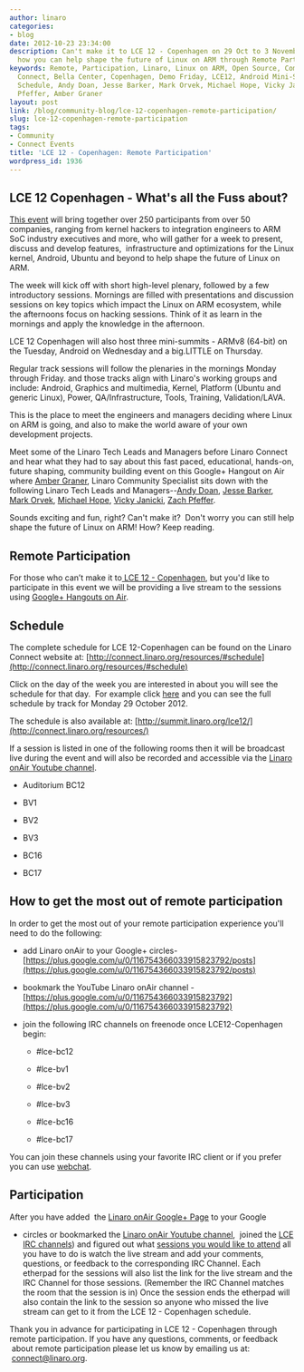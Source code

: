 ```yaml
---
author: linaro
categories:
- blog
date: 2012-10-23 23:34:00
description: Can't make it to LCE 12 - Copenhagen on 29 Oct to 3 November; find out
  how you can help shape the future of Linux on ARM through Remote Participation.
keywords: Remote, Participation, Linaro, Linux on ARM, Open Source, Community, Linaro
  Connect, Bella Center, Copenhagen, Demo Friday, LCE12, Android Mini-Summit, Mini-Summit,
  Schedule, Andy Doan, Jesse Barker, Mark Orvek, Michael Hope, Vicky Janicki, Zach
  Pfeffer, Amber Graner
layout: post
link: /blog/community-blog/lce-12-copenhagen-remote-participation/
slug: lce-12-copenhagen-remote-participation
tags:
- Community
- Connect Events
title: 'LCE 12 - Copenhagen: Remote Participation'
wordpress_id: 1936
---
```


## LCE 12 Copenhagen - What's all the Fuss about?


[This event](http://connect.linaro.org/resources/#welcome) will bring together over 250 participants from over 50 companies, ranging from kernel hackers to integration engineers to ARM SoC industry executives and more, who will gather for a week to present, discuss and develop features,  infrastructure and optimizations for the Linux kernel, Android, Ubuntu and beyond to help shape the future of Linux on ARM.

The week will kick off with short high-level plenary, followed by a few introductory sessions. Mornings are filled with presentations and discussion sessions on key topics which impact the Linux on ARM ecosystem, while the afternoons focus on hacking sessions. Think of it as learn in the mornings and apply the knowledge in the afternoon.

LCE 12 Copenhagen will also host three mini-summits - ARMv8 (64-bit) on the Tuesday, Android on Wednesday and a big.LITTLE on Thursday.

Regular track sessions will follow the plenaries in the mornings Monday through Friday. and those tracks align with Linaro's working groups and include: Android, Graphics and multimedia, Kernel, Platform (Ubuntu and generic Linux), Power, QA/Infrastructure, Tools, Training, Validation/LAVA.

This is the place to meet the engineers and managers deciding where Linux on ARM is going, and also to make the world aware of your own development projects.


Meet some of the Linaro Tech Leads and Managers before Linaro Connect and hear what they had to say about this fast paced, educational, hands-on, future shaping, community building event on this Google+ Hangout on Air where [Amber Graner](/about/), Linaro Community Specialist sits down with the following Linaro Tech Leads and Managers--[Andy Doan](/about/), [Jesse Barker](/about/), [Mark Orvek](/about/), [Michael Hope](/about/), [Vicky Janicki](/about/), [Zach Pfeffer](/about/).

Sounds exciting and fun, right? Can't make it?  Don't worry you can still help shape the future of Linux on ARM! How? Keep reading.


## Remote Participation


For those who can’t make it to[ LCE 12 - Copenhagen](http://connect.linaro.org/resources/), but you'd like to participate in this event we will be providing a live stream to the sessions using [Google+ Hangouts on Air](http://www.google.com/+/learnmore/hangouts/onair.html).


## Schedule


The complete schedule for LCE 12-Copenhagen can be found on the Linaro Connect website at: [http://connect.linaro.org/resources/#schedule](http://connect.linaro.org/resources/#schedule)

Click on the day of the week you are interested in about you will see the schedule for that day.  For example click [here](http://connect.linaro.org/resources/#schedule) and you can see the full schedule by track for Monday 29 October 2012.

The schedule is also available at: [http://summit.linaro.org/lce12/](http://connect.linaro.org/resources/)

If a session is listed in one of the following rooms then it will be broadcast live during the event and will also be recorded and accessible via the [Linaro onAir Youtube channel](https://plus.google.com/u/0/116754366033915823792/posts).

  * Auditorium BC12


  * BV1


  * BV2


  * BV3


  * BC16


  * BC17

## How to get the most out of remote participation


In order to get the most out of your remote participation experience you'll need to do the following:

  * add Linaro onAir to your Google+ circles- [https://plus.google.com/u/0/116754366033915823792/posts](https://plus.google.com/u/0/116754366033915823792/posts)


  * bookmark the YouTube Linaro onAir channel - [https://plus.google.com/u/0/116754366033915823792](https://plus.google.com/u/0/116754366033915823792)


  * join the following IRC channels on freenode once LCE12-Copenhagen begin:


    * #lce-bc12


    * #lce-bv1


    * #lce-bv2


    * #lce-bv3


    * #lce-bc16


    * #lce-bc17

You can join these channels using your favorite IRC client or if you prefer you can use [webchat](http://webchat.freenode.net/?channels=lce-bc12%2Clce-bv2%2Clce-bv3%2C%20%23lce-bc16%2C%20%23lce-bc17%2Clce-bv1&uio=OT10cnVlJjEwPXRydWUmMTE9MjM218).


## Participation


After you have added  the [Linaro onAir Google+ Page](https://plus.google.com/u/0/116754366033915823792/posts) to your Google
+ circles or bookmarked the [Linaro onAir Youtube channel](https://plus.google.com/u/0/116754366033915823792),  joined the [LCE IRC channels](http://webchat.freenode.net/?channels=lce-bc12%2Clce-bv2%2Clce-bv3%2C%20%23lce-bc16%2C%20%23lce-bc17%2Clce-bc18&uio=OT10cnVlJjEwPXRydWUmMTE9MjM218)) and figured out what [sessions you would like to attend](http://connect.linaro.org/resources/#schedule) all you have to do is watch the live stream and add your comments, questions, or feedback to the corresponding IRC Channel. Each etherpad for the sessions will also list the link for the live stream and the IRC Channel for those sessions. (Remember the IRC Channel matches the room that the session is in) Once the session ends the etherpad will also contain the link to the session so anyone who missed the live stream can get to it from the LCE 12 - Copenhagen schedule.

Thank you in advance for participating in LCE 12 - Copenhagen through remote participation. If you have any questions, comments, or feedback  about remote participation please let us know by emailing us at:  [connect@linaro.org](mailto:connect@linaro.org).